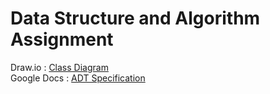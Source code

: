 # Data Structure and Algorithm Assignment

Draw.io : [Class Diagram](https://drive.google.com/file/d/1FVRCWOjlSDaAMUcRRjPHeiPaUzt5vi2c/view?usp=sharing)
<br>
Google Docs : [ADT Specification](https://docs.google.com/document/d/11FhzJuJ80bGqomXfEjpHrp_3pxNup10ZFGDAAINgoN8/edit?usp=sharing)
